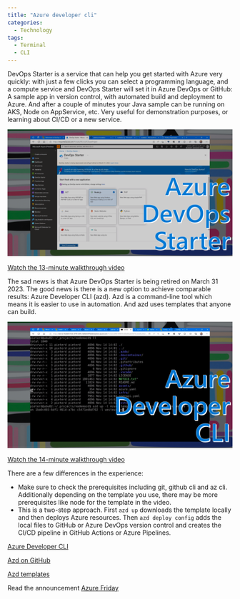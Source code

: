 ```yaml
---
title: "Azure developer cli"
categories:
  - Technology
tags:
  - Terminal
  - CLI
---
```


DevOps Starter is a service that can help you get started with Azure very quickly: with just a few clicks you can select a programming language, and a compute service and DevOps Starter will set it in Azure DevOps or GitHub: A sample app in version control, with automated build and deployment to Azure. And after a couple of minutes your Java sample can be running on AKS, Node on AppService, etc. Very useful for demonstration purposes, or learning about CI/CD or a new service.

![img](../assets/images/2022-10-07-azd-cli1.png)

[Watch the 13-minute walkthrough video](https://www.youtube.com/watch?v=DstLJLHjSog)

The sad news is that Azure DevOps Starter is being retired on March 31 2023. The good news is there is a new option to achieve comparable results: Azure Developer CLI (azd). Azd is a command-line tool which means it is easier to use in automation. And azd uses templates that anyone can build.

![img](../assets/images/2022-10-07-azd-cli2.png)

[Watch the 14-minute walkthrough video](https://www.youtube.com/watch?v=O_h8Fhrf0Pc)

There are a few differences in the experience:

* Make sure to check the prerequisites including git, github cli and az cli. Additionally depending on the template you use, there may be more prerequisites like node for the template in the video.
* This is a two-step approach. First ```azd up``` downloads the template locally and then deploys Azure resources. Then ```azd deploy config``` adds the local files to GitHub or Azure DevOps version control and creates the CI/CD pipeline in GitHub Actions or Azure Pipelines.

[Azure Developer CLI](https://learn.microsoft.com/en-us/azure/developer/azure-developer-cli/overview?wt.mc_id=pdebruin_content_blog_cnl_csasci)

[Azd on GitHub](https://github.com/Azure/azure-dev)

[Azd templates](https://github.com/topics/azd-templates)

Read the announcement [Azure Friday](https://learn.microsoft.com/en-us/shows/azure-friday/introducing-the-azure-developer-cli-azd?wt.mc_id=pdebruin_content_blog_cnl_csasci)
